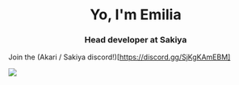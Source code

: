<h1 align="center">Yo, I'm Emilia</h1>
<h3 align="center">Head developer at Sakiya</h3>

Join the (Akari / Sakiya discord!)[https://discord.gg/SjKgKAmEBM]

![](https://media.tenor.com/VtFUW-durpoAAAAC/kururin-kuru-kuru.gif)
